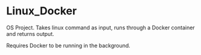 # Linux_Docker
OS Project. Takes linux command as input, runs through a Docker container and returns output.

Requires Docker to be running in the background.
